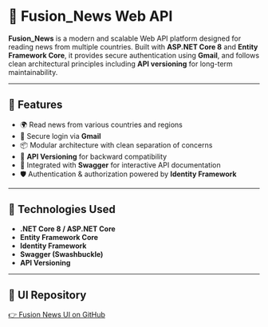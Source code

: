 # 📰 Fusion_News Web API

**Fusion_News** is a modern and scalable Web API platform designed for reading news from multiple countries. Built with **ASP.NET Core 8** and **Entity Framework Core**, it provides secure authentication using **Gmail**, and follows clean architectural principles including **API versioning** for long-term maintainability.

---

## 🌟 Features

- 🌍 Read news from various countries and regions
- 🔐 Secure login via **Gmail**
- 📦 Modular architecture with clean separation of concerns
- 🔄 **API Versioning** for backward compatibility
- 📘 Integrated with **Swagger** for interactive API documentation
- 🛡️ Authentication & authorization powered by **Identity Framework**

---

## 🧰 Technologies Used

- **.NET Core 8 / ASP.NET Core**
- **Entity Framework Core**
- **Identity Framework**
- **Swagger (Swashbuckle)**
- **API Versioning**

---

## 🔗 UI Repository

[👉 Fusion News UI on GitHub](https://github.com/XuHo-IT/FusionNews_UI)
